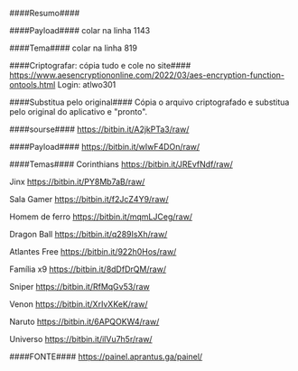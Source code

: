 ####Resumo####

####Payload####
colar na linha 1143

####Tema####
colar na linha 819

####Criptografar: cópia tudo e cole no site####
https://www.aesencryptiononline.com/2022/03/aes-encryption-function-ontools.html
Login: atlwo301

####Substitua pelo original####
Cópia o arquivo criptografado e substitua pelo original do aplicativo e "pronto".

####sourse####
https://bitbin.it/A2jkPTa3/raw/

####Payload####
https://bitbin.it/wIwF4DOn/raw/

####Temas####
Corinthians
https://bitbin.it/JREvfNdf/raw/

Jinx
https://bitbin.it/PY8Mb7aB/raw/

Sala Gamer
https://bitbin.it/f2JcZ4Y9/raw/

Homem de ferro
https://bitbin.it/mqmLJCeg/raw/

Dragon Ball
https://bitbin.it/q289IsXh/raw/

Atlantes Free
https://bitbin.it/922h0Hos/raw/

Família x9
https://bitbin.it/8dDfDrQM/raw/

Sniper
https://bitbin.it/RfMqGv53/raw

Venon
https://bitbin.it/XrIvXKeK/raw/

Naruto
https://bitbin.it/6APQOKW4/raw/

Universo
https://bitbin.it/ilVu7h5r/raw/

####FONTE####
https://painel.aprantus.ga/painel/
